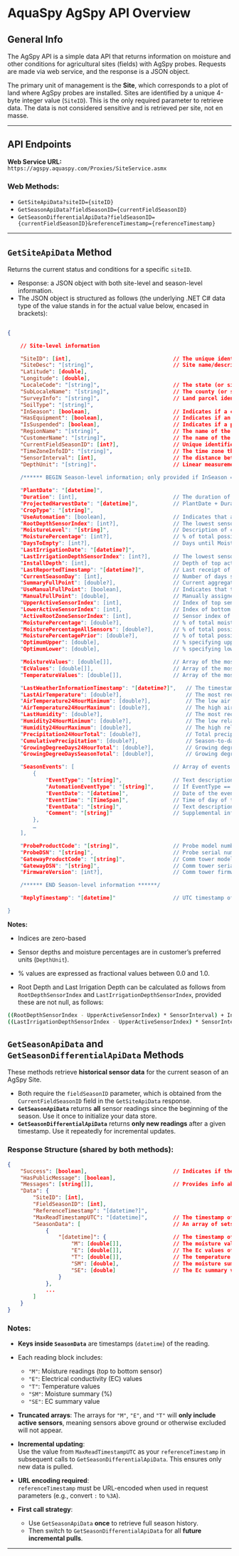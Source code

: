 # AquaSpy AgSpy API Overview

## General Info

The AgSpy API is a simple data API that returns information on moisture and other conditions for agricultural sites (fields) with AgSpy probes. Requests are made via web service, and the response is a JSON object.

The primary unit of management is the **Site**, which corresponds to a plot of land where AgSpy probes are installed. Sites are identified by a unique 4-byte integer value (`SiteID`). This is the only required parameter to retrieve data. The data is not considered sensitive and is retrieved per site, not en masse.

---

## API Endpoints

**Web Service URL:**  
`https://agspy.aquaspy.com/Proxies/SiteService.asmx`

### Web Methods:
- `GetSiteApiData?siteID={siteID}`
- `GetSeasonApiData?fieldSeasonID={currentFieldSeasonID}`
- `GetSeasonDifferentialApiData?fieldSeasonID={currentFieldSeasonID}&referenceTimestamp={referenceTimestamp}`

---

## `GetSiteApiData` Method

Returns the current status and conditions for a specific `siteID`.

- Response: a JSON object with both site-level and season-level information.
- The JSON object is structured as follows (the underlying .NET C# data type of the value stands in for the actual value below, encased in brackets):
  
```json
 
{

    // Site-level information

    "SiteID": [int],                                // The unique identifier for the Site
    "SiteDesc": "[string]",                         // Site name/description
    "Latitude": [double],
    "Longitude": [double],
    "LocaleCode": "[string]",                       // The state (or similar foreign political territory) code for the Site
    "SubLocaleName": "[string]",                    // The county (or similar foreign political territory) name
    "SurveyInfo": "[string]",                       // Land parcel identifier
    "SoilType": "[string]",     
    "InSeason": [boolean],                          // Indicates if a crop is currently planted
    "HasEquipment": [boolean],                      // Indicates if an AgSpy probe is currently installed at/registered to the Site
    "IsSuspended": [boolean],                       // Indicates if a paid subscription is not associated with the Site
    "RegionName": "[string]",                       // The name of the Dealer managing the Site's "subscriber" (customer)
    "CustomerName": "[string]",                     // The name of the Customer who owns the Site
    "CurrentFieldSeasonID": [int?],                 // Unique identifier for the Site's current growing season (if any)
    "TimeZoneInfoID": "[string]",                   // The time zone the Site is located within
    "SensorInterval": [int],                        // The distance between probe sensors; in cm or inches
    "DepthUnit": "[string]".                        // Linear measurement unit; cm or " (inches)
 
    /****** BEGIN Season-level information; only provided if InSeason == true ******/

    "PlantDate": "[datetime]",
    "Duration": [int],                              // The duration of the season, in days
    "ProjectedHarvestDate": "[datetime]",           // PlantDate + Duration
    "CropType": "[string]",
    "UseAutomation": [boolean],                     // Indicates that automated refill estimation is in use
    "RootDepthSensorIndex": [int?],                 // The lowest sensor (if any) on which roots have been detected
    "MoistureLevel": "[string]",                    // Description of current soil moisture
    "MoisturePercentage": [int?],                   // % of total possible moisture available for root consumption
    "DaysToEmpty": [int?],                          // Days until MoisturePercentage = 0
    "LastIrrigationDate": "[datetime?]",
    "LastIrrigationDepthSensorIndex": [int?],       // The lowest sensor on which irrigation was last detected
    "InstallDepth": [int],                          // Depth of top active sensor (in cm or inches)
    "LastReportedTimestamp": "[datetime?]",         // Last receipt of data transmitted by the comm tower
    "CurrentSeasonDay": [int],                      // Number of days since plant date
    "SummaryFullPoint": [double?],                  // Current aggregate full point
    "UseManualFullPoint": [boolean],                // Indicates that the manual FP supplants the summary FP
    "ManualFullPoint": [double],                    // Manually assigned full point
    "UpperActiveSensorIndex": [int],                // Index of top sensor actively included in monitoring
    "LowerActiveSensorIndex": [int],                // Index of bottom sensor actively included in monitoring
    "ActiveRootZoneSensorIndex": [int],             // Sensor index of lowest sensor included in the Active Root Zone
    "MoisturePercentage": [double?],                // % of total moisture available in the Active Root Zone*
    "MoisturePercentageAllSensors": [double?],      // % of total possible moisture available across all active sensors
    "MoisturePercentagePrior": [double?],           // % of total possible moisture available 24 hours prior to last data
    "OptimumUpper": [double],                       // % specifying upper limit of optimum band
    "OptimumLower": [double],                       // % specifying lower limit of optimum band

    "MoistureValues": [double[]],                   // Array of the most recent individual sensor moisture values
    "EcValues": [double[]],                         // Array of the most recent individual sensor Ec values
    "TemperatureValues": [double[]],                // Array of the most recent individual sensor temperature values

    "LastWeatherInformationTimestamp": "[datetime?]",   // The timestamp of the most recently reported CT weather sensor data (if available)
    "LastAirTemperature": [double?],                    // The most recent air temperature reading
    "AirTemperature24HourMinimum": [double?],           // The low air temp. in the last 24 hours
    "AirTemperature24HourMaximum": [double?],           // The high air temp in the last 24 hours
    "LastHumidity": [double?],                          // The most recent relative humidity reading (%)
    "Humidity24HourMinimum": [double?],                 // The low relative humidity reading (%) in the last 24 hours
    "Humidity24HourMaximum": [double?],                 // The high relative humidity reading (%) in the last 24 hours
    "Precipitation24HourTotal": [double?],              // Total precipitation in the last 24 hours (CT rain gauge)
    "CumulativePrecipitation": [double?],               // Season-to-date cumulative precipitation (CT rain gauge)
    "GrowingDegreeDays24HourTotal": [double?],          // Growing degree days accumulated in the last 24 hours
    "GrowingDegreeDaysSeasonTotal": [double?],          // Growing degree days accumulated in the season-to-date

    "SeasonEvents": [                               // Array of events which have occurred during the season
        {
            "EventType": "[string]",                // Text description of the type of event
            "AutomationEventType": "[string]",      // If EventType == "Automation", the event sub-type (IrrigationDetection, etc.)
            "EventDate": "[datetime]",              // Date of the event
            "EventTime": "[TimeSpan]",              // Time of day of the event (adjusted to site's timezone)
            "EventData": "[string]",                // Text description of event details
            "Comment": "[string]"                   // Supplemental information provided manually by users
        },
        …
    ],

    "ProbeProductCode": "[string]",                 // Probe model number
    "ProbeDSN": "[string]",                         // Probe serial number
    "GatewayProductCode": "[string]",               // Comm tower model number
    "GatewayDSN": "[string]",                       // Comm tower serial number
    "FirmwareVersion": [int?],                      // Comm tower firmware version #

    /****** END Season-level information ******/

    "ReplyTimestamp": "[datetime]"                  // UTC timestamp of this response

}
```

**Notes:**

- Indices are zero-based

- Sensor depths and moisture percentages are in customer’s preferred units (`DepthUnit`).

- % values are expressed as fractional values between 0.0 and 1.0.

- Root Depth and Last Irrigation Depth can be calculated as follows from `RootDepthSensorIndex` and `LastIrrigationDepthSensorIndex`, provided these are not null, as follows:

```bash
((RootDepthSensorIndex - UpperActiveSensorIndex) * SensorInterval) + InstallDepth
((LastIrrigationDepthSensorIndex - UpperActiveSensorIndex) * SensorInterval) + InstallDepth
```

## `GetSeasonApiData` and `GetSeasonDifferentialApiData` Methods

These methods retrieve **historical sensor data** for the current season of an AgSpy Site.

- Both require the `fieldSeasonID` parameter, which is obtained from the `CurrentFieldSeasonID` field in the `GetSiteApiData` response.
- **`GetSeasonApiData`** returns **all** sensor readings since the beginning of the season. Use it once to initialize your data store.
- **`GetSeasonDifferentialApiData`** returns **only new readings** after a given timestamp. Use it repeatedly for incremental updates.

### Response Structure (shared by both methods):

```json
{
    "Success": [boolean],                           // Indicates if the call was successful
    "HasPublicMessage": [boolean],                  
    "Messages": [string[]],                         // Provides info about exception, if encountered
    "Data": {
        "SiteID": [int],                            
        "FieldSeasonID": [int],
        "ReferenceTimestamp": "[datetime?]",
        "MaxReadTimestampUTC": "[datetime]",        // The timestamp of the most recent sensor readings
        "SeasonData": [                             // An array of sets of readings
            {
                "[datetime]": {                     // The timestamp of a set of readings
                    "M": [double[]],                // The moisture values of the reading, indexed from top to bottom sensor
                    "E": [double[]],                // The Ec values of the reading
                    "T": [double[]],                // The temperature values of the reading
                    "SM": [double],                 // The moisture summary value (%)
                    "SE": [double]                  // The Ec summary value
                }
            },
            ...
        ]
    }
}
```

### Notes:

- **Keys inside `SeasonData`** are timestamps (`datetime`) of the reading.

- Each reading block includes:
  - `"M"`: Moisture readings (top to bottom sensor)
  - `"E"`: Electrical conductivity (EC) values
  - `"T"`: Temperature values
  - `"SM"`: Moisture summary (%)
  - `"SE"`: EC summary value

- **Truncated arrays**: The arrays for `"M"`, `"E"`, and `"T"` will **only include active sensors**, meaning sensors above ground or otherwise excluded will not appear.

- **Incremental updating**:  
  Use the value from `MaxReadTimestampUTC` as your `referenceTimestamp` in subsequent calls to `GetSeasonDifferentialApiData`. This ensures only new data is pulled.

- **URL encoding required**:  
  `referenceTimestamp` must be URL-encoded when used in request parameters (e.g., convert `:` to `%3A`).

- **First call strategy**:  
  - Use `GetSeasonApiData` **once** to retrieve full season history.
  - Then switch to `GetSeasonDifferentialApiData` for all **future incremental pulls**.

---


